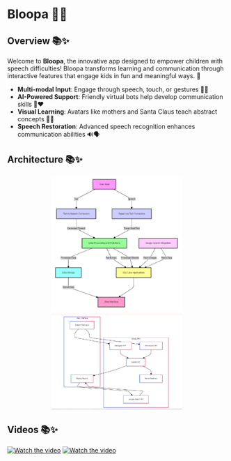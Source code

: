 # Bloopa 🌈🐾

## Overview 📚✨
Welcome to **Bloopa**, the innovative app designed to empower children with speech difficulties! Bloopa transforms learning and communication through interactive features that engage kids in fun and meaningful ways. 🌟 

- **Multi-modal Input**: Engage through speech, touch, or gestures 🎤🤚
- **AI-Powered Support**: Friendly virtual bots help develop communication skills 🤖❤️
- **Visual Learning**: Avatars like mothers and Santa Claus teach abstract concepts 🌟🎅
- **Speech Restoration**: Advanced speech recognition enhances communication abilities 🔊🗣️

## Architecture 📚✨
<p align="center">
  <img src="static/images/arch-1.png" alt="Architecture 1" width="300" />
  <img src="https://raw.githubusercontent.com/daplatform/elevenlabs/main/static/images/arch-2.png" alt="Architecture 2" width="300" />
</p>

## Videos 📚✨
[![Watch the video](https://img.youtube.com/vi/MVfWJsBO7ts/hqdefault.jpg)](https://youtu.be/MVfWJsBO7ts)
[![Watch the video](https://img.youtube.com/vi/fUZh-2TX7VY/hqdefault.jpg)](https://youtu.be/fUZh-2TX7VY)



